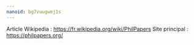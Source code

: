 ```yaml
---
nanoid: bg7vuugwej1s
---
```

Article Wikipedia : https://fr.wikipedia.org/wiki/PhilPapers
Site principal : https://philpapers.org/
